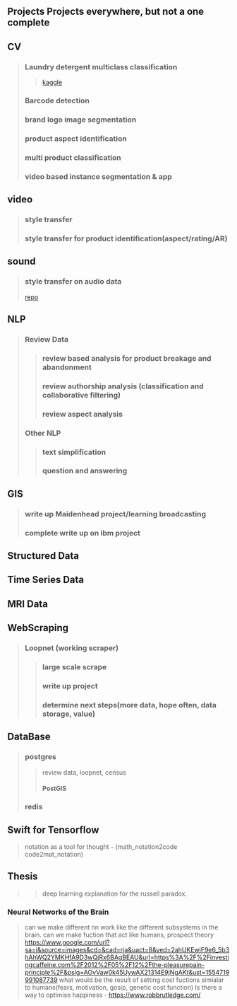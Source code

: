 ## Projects Projects everywhere, but not a one complete

## CV  
> ### Laundry detergent multiclass classification
>> [kaggle](https://www.kaggle.com/c/cdiscount-image-classification-challenge/discussion/45863#258683)
> ### Barcode detection  
> ### brand logo image segmentation  
> ### product aspect identification  
> ### multi product classification  
> ### video based instance segmentation & app 

## video
> ### style transfer  
> ### style transfer for product identification(aspect/rating/AR)  

## sound
> ### style transfer on audio data
> [repo](https://github.com/Sharad24/Neural-Voice-Cloning-with-Few-Samples)

## NLP  
> ### Review Data  
>> ### review based analysis for product breakage and abandonment  
>> ### review authorship analysis (classification and collaborative filtering)  
>> ### review aspect analysis  
> ### Other NLP
>> ### text simplification  
>> ### question and answering  

## GIS
> ### write up Maidenhead project/learning broadcasting
> ### complete write up on ibm project
 
## Structured Data  

## Time Series Data 

## MRI Data  

## WebScraping  
> ### Loopnet (working scraper)  
>> ### large scale scrape  
>> ### write up project  
>> ### determine next steps(more data, hope often, data storage, value)  

## DataBase  
> ### postgres  
>> review data, loopnet, census  
>> #### PostGIS  
> ### redis  

## Swift for Tensorflow
> notation as a tool for thought - (math_notation2code  code2mat_notation)

## Thesis
>> deep learning explanation for the russell paradox. 

### Neural Networks of the Brain
> can we make different nn work like the different subsystems in the brain. 
> can we make fuction that act like humans, prospect theory
https://www.google.com/url?sa=i&source=images&cd=&cad=rja&uact=8&ved=2ahUKEwiF9e6_5b3hAhWQ2YMKHfA9D3wQjRx6BAgBEAU&url=https%3A%2F%2Finvestingcaffeine.com%2F2012%2F05%2F12%2Fthe-pleasurepain-principle%2F&psig=AOvVaw0k45UywAX21314E9jNgAKt&ust=1554719991087739
> what would be the result of setting cost fuctions simialar to humans(fears, motivation, gosip, genetic cost function)
> Is there a way to optimise happiness -  https://www.robbrutledge.com/

